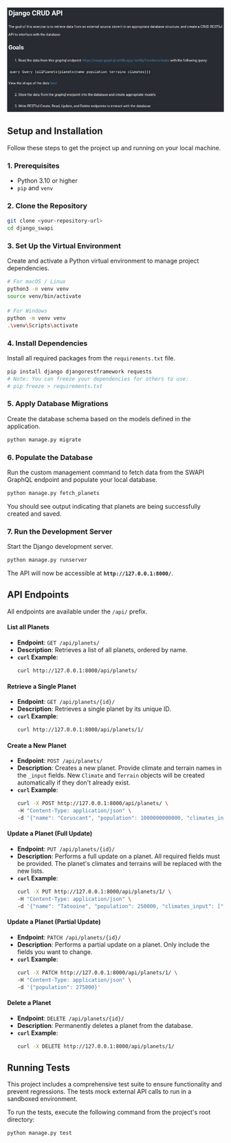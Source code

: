 ![Challenge](challenge.png)

## Setup and Installation

Follow these steps to get the project up and running on your local machine.

### 1. Prerequisites

- Python 3.10 or higher
- `pip` and `venv`

### 2. Clone the Repository

```bash
git clone <your-repository-url>
cd django_swapi
```

### 3. Set Up the Virtual Environment

Create and activate a Python virtual environment to manage project dependencies.

```bash
# For macOS / Linux
python3 -m venv venv
source venv/bin/activate

# For Windows
python -m venv venv
.\venv\Scripts\activate
```

### 4. Install Dependencies

Install all required packages from the `requirements.txt` file.

```bash
pip install django djangorestframework requests
# Note: You can freeze your dependencies for others to use:
# pip freeze > requirements.txt
```

### 5. Apply Database Migrations

Create the database schema based on the models defined in the application.

```bash
python manage.py migrate
```

### 6. Populate the Database

Run the custom management command to fetch data from the SWAPI GraphQL endpoint and populate your local database.

```bash
python manage.py fetch_planets
```

You should see output indicating that planets are being successfully created and saved.

### 7. Run the Development Server

Start the Django development server.

```bash
python manage.py runserver
```

The API will now be accessible at **`http://127.0.0.1:8000/`**.

## API Endpoints

All endpoints are available under the `/api/` prefix.

#### **List all Planets**

- **Endpoint**: `GET /api/planets/`
- **Description**: Retrieves a list of all planets, ordered by name.
- **`curl` Example**:
  ```bash
  curl http://127.0.0.1:8000/api/planets/
  ```

#### **Retrieve a Single Planet**

- **Endpoint**: `GET /api/planets/{id}/`
- **Description**: Retrieves a single planet by its unique ID.
- **`curl` Example**:
  ```bash
  curl http://127.0.0.1:8000/api/planets/1/
  ```

#### **Create a New Planet**

- **Endpoint**: `POST /api/planets/`
- **Description**: Creates a new planet. Provide climate and terrain names in the `_input` fields. New `Climate` and `Terrain` objects will be created automatically if they don't already exist.
- **`curl` Example**:
  ```bash
  curl -X POST http://127.0.0.1:8000/api/planets/ \
  -H "Content-Type: application/json" \
  -d '{"name": "Coruscant", "population": 1000000000000, "climates_input": ["temperate"], "terrains_input": ["cityscape", "mountains"]}'
  ```

#### **Update a Planet (Full Update)**

- **Endpoint**: `PUT /api/planets/{id}/`
- **Description**: Performs a full update on a planet. All required fields must be provided. The planet's climates and terrains will be replaced with the new lists.
- **`curl` Example**:
  ```bash
  curl -X PUT http://127.0.0.1:8000/api/planets/1/ \
  -H "Content-Type: application/json" \
  -d '{"name": "Tatooine", "population": 250000, "climates_input": ["arid", "hot"], "terrains_input": ["desert"]}'
  ```

#### **Update a Planet (Partial Update)**

- **Endpoint**: `PATCH /api/planets/{id}/`
- **Description**: Performs a partial update on a planet. Only include the fields you want to change.
- **`curl` Example**:
  ```bash
  curl -X PATCH http://127.0.0.1:8000/api/planets/1/ \
  -H "Content-Type: application/json" \
  -d '{"population": 275000}'
  ```

#### **Delete a Planet**

- **Endpoint**: `DELETE /api/planets/{id}/`
- **Description**: Permanently deletes a planet from the database.
- **`curl` Example**:
  ```bash
  curl -X DELETE http://127.0.0.1:8000/api/planets/1/
  ```

## Running Tests

This project includes a comprehensive test suite to ensure functionality and prevent regressions. The tests mock external API calls to run in a sandboxed environment.

To run the tests, execute the following command from the project's root directory:

```bash
python manage.py test
```
